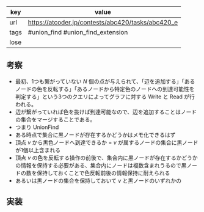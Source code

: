 
| key  | value                                             |
| ---- | ------------------------------------------------- |
| url  | https://atcoder.jp/contests/abc420/tasks/abc420_e |
| tags | #union_find #union_find_extension                 |
| lose |                                                   |

## 考察

- 最初、1つも繋がっていない $N$ 個の点が与えられて、「辺を追加する」「あるノードの色を反転する」「あるノードから特定色のノードへの到達可能性を判定する」という3つのクエリによってグラフに対する Write と Read が行われる。
- 辺が繋がっていれば色を抜けば到達可能なので、辺を追加することはノードの集合をマージすることである。
- つまり UnionFind
- ある時点で集合に黒ノードが存在するかどうかはメモ化できるはず
- 頂点 $v$ から黒色ノードへ到達できるか = $v$ が属するノードの集合に黒ノードが1個以上含まれる
- 頂点 $v$ の色を反転する操作の前後で、集合内に黒ノードが存在するかどうかの情報を保持する必要がある、集合内にノードは複数含まれうるので黒ノードの数を保持しておくことで色反転前後の情報保持に耐えられる
- あるいは黒ノードの集合を保持しておいて $v$ と黒ノードのいずれかの

## 実装

